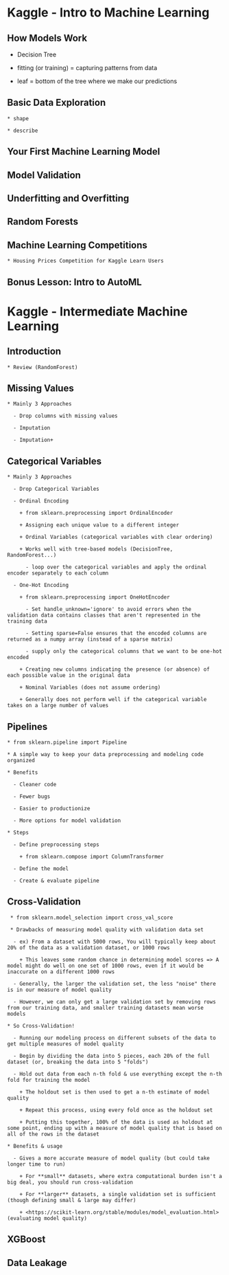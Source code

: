 
# Kaggle - Intro to Machine Learning

## How Models Work
  
  * Decision Tree

  * fitting (or training) = capturing patterns from data

  * leaf = bottom of the tree where we make our predictions

  ## Basic Data Exploration
  
    * shape
    
    * describe

  ## Your First Machine Learning Model


  ## Model Validation


  ## Underfitting and Overfitting


  ## Random Forests


  ## Machine Learning Competitions

    * Housing Prices Competition for Kaggle Learn Users

  ## Bonus Lesson: Intro to AutoML


# Kaggle - Intermediate Machine Learning

  ## Introduction

    * Review (RandomForest)

  ## Missing Values

    * Mainly 3 Approaches
    
      - Drop columns with missing values
    
      - Imputation
    
      - Imputation+

  ## Categorical Variables
    
    * Mainly 3 Approaches

      - Drop Categorical Variables

      - Ordinal Encoding
      
        + from sklearn.preprocessing import OrdinalEncoder
        
        + Assigning each unique value to a different integer 

        + Ordinal Variables (categorical variables with clear ordering)
        
        + Works well with tree-based models (DecisionTree, RandomForest...)

          - loop over the categorical variables and apply the ordinal encoder separately to each column

      - One-Hot Encoding
        
        + from sklearn.preprocessing import OneHotEncoder

          - Set handle_unknown='ignore' to avoid errors when the validation data contains classes that aren't represented in the training data
          
          - Setting sparse=False ensures that the encoded columns are returned as a numpy array (instead of a sparse matrix)

          - supply only the categorical columns that we want to be one-hot encoded

        + Creating new columns indicating the presence (or absence) of each possible value in the original data

        + Nominal Variables (does not assume ordering)

        + Generally does not perform well if the categorical variable takes on a large number of values



  ## Pipelines
  
    * from sklearn.pipeline import Pipeline

    * A simple way to keep your data preprocessing and modeling code organized

    * Benefits

      - Cleaner code

      - Fewer bugs

      - Easier to productionize

      - More options for model validation

    * Steps

      - Define preprocessing steps

        + from sklearn.compose import ColumnTransformer

      - Define the model

      - Create & evaluate pipeline
      
  ## Cross-Validation

     * from sklearn.model_selection import cross_val_score

     * Drawbacks of measuring model quality with validation data set

      - ex) From a dataset with 5000 rows, You will typically keep about 20% of the data as a validation dataset, or 1000 rows 
      
        + This leaves some random chance in determining model scores => A model might do well on one set of 1000 rows, even if it would be inaccurate on a different 1000 rows
      
      - Generally, the larger the validation set, the less "noise" there is in our measure of model quality
      
      - However, we can only get a large validation set by removing rows from our training data, and smaller training datasets mean worse models

    * So Cross-Validation!

      - Running our modeling process on different subsets of the data to get multiple measures of model quality
      
      - Begin by dividing the data into 5 pieces, each 20% of the full dataset (or, breaking the data into 5 "folds")

      - Hold out data from each n-th fold & use everything except the n-th fold for training the model 
      
        + The holdout set is then used to get a n-th estimate of model quality

        + Repeat this process, using every fold once as the holdout set
        
        + Putting this together, 100% of the data is used as holdout at some point, ending up with a measure of model quality that is based on all of the rows in the dataset
    
    * Benefits & usage

      - Gives a more accurate measure of model quality (but could take longer time to run)
        
        + For **small** datasets, where extra computational burden isn't a big deal, you should run cross-validation

        + For **larger** datasets, a single validation set is sufficient (though defining small & large may differ)
        
        + <https://scikit-learn.org/stable/modules/model_evaluation.html> (evaluating model quality)

  ## XGBoost
  

  ## Data Leakage
